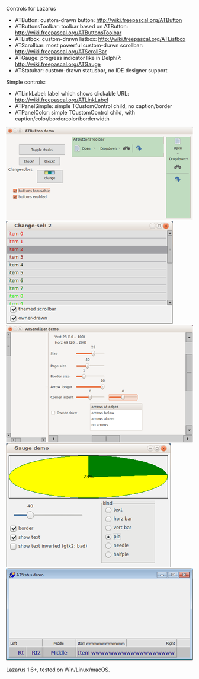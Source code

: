 Controls for Lazarus 

* ATButton: custom-drawn button: http://wiki.freepascal.org/ATButton
* ATButtonsToolbar: toolbar based on ATButton: http://wiki.freepascal.org/ATButtonsToolbar
* ATListbox: custom-drawn listbox: http://wiki.freepascal.org/ATListbox
* ATScrollbar: most powerful custom-drawn scrollbar: http://wiki.freepascal.org/ATScrollBar
* ATGauge: progress indicator like in Delphi7: http://wiki.freepascal.org/ATGauge
* ATStatubar: custom-drawn statusbar, no IDE designer support

Simple controls:

* ATLinkLabel: label which shows clickable URL: http://wiki.freepascal.org/ATLinkLabel
* ATPanelSimple: simple TCustomControl child, no caption/border
* ATPanelColor: simple TCustomControl child, with caption/color/bordercolor/borderwidth

![img](img/atbuttons.png?raw=true)
![img](img/atlistbox.png?raw=true)
![img](img/atscrollbar.png?raw=true)
![img](img/atgauge.png?raw=true)
![img](img/atstatusbar.png?raw=true)

Lazarus 1.6+, tested on Win/Linux/macOS.
